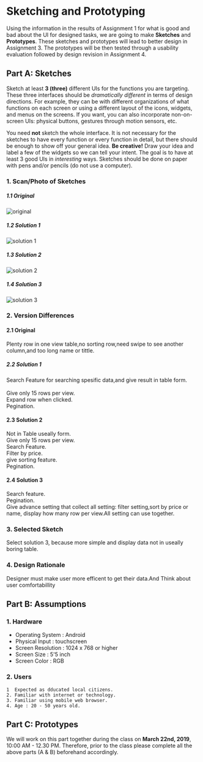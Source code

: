 # Sketching and Prototyping
Using the information in the results of Assignment 1 for what is good and bad about the UI for designed tasks, we are going to make **Sketches** and **Prototypes**. These sketches and prototypes will lead to better design in Assignment 3. The prototypes will be then tested through a usability evaluation followed by design revision in Assignment 4.

## Part A: Sketches
Sketch at least **3 (three)** different UIs for the functions you are targeting. These three interfaces should be _dramatically different_ in terms of design directions. For example, they can be with different organizations of what functions on each screen or using a different layout of the icons, widgets, and menus on the screens. If you want, you can also incorporate non-on-screen UIs: physical buttons, gestures through motion sensors, etc.

You need **not** sketch the whole interface. It is not necessary for the sketches to have every function or every function in detail, but there should be enough to show off your general idea. **Be creative!** Draw your idea and label a few of the widgets so we can tell your intent. The goal is to have at least 3 good UIs in *interesting* ways. Sketches should be done on paper with pens and/or pencils (do not use a computer).

### 1. Scan/Photo of Sketches
##### 1.1 Original
![original](Assets/problem.jpg)

##### 1.2 Solution 1
![solution 1](Assets/sol1.jpg)

##### 1.3 Solution 2
![solution 2](Assets/sol2.jpg)

##### 1.4 Solution 3
![solution 3](Assets/sol3.jpg)

### 2. Version Differences
#### 2.1 Original
Plenty row in one view table,no sorting row,need swipe to see another column,and too long name or tittle.
##### 2.2 Solution 1
Search Feature for searching spesific data,and give result
in table form.\
\
Give only 15 rows per view.\
Expand row when clicked.\
Pegination.

#### 2.3 Solution 2
Not in Table useally form.\
Give only 15 rows per view.\
Search Feature.\
Filter by price.\
give sorting feature.\
Pegination.

#### 2.4 Solution 3
Search feature.\
Pegination.\
Give advance setting that collect all setting:
filter setting,sort by price or name,
display how many row per view.All setting can 
use together.

### 3. Selected Sketch
Select solution 3, because more simple and display data
not in useally boring table.

### 4. Design Rationale
Designer must make user more efficent to get their data.And Think about user comfortabillity

## Part B: Assumptions
### 1. Hardware
- Operating System : Android
- Physical Input : touchscreen
- Screen Resolution : 1024 x 768 or higher
- Screen Size : 5'5 inch
- Screen Color : RGB

### 2. Users
```
1  Expected as dducated local citizens.
2. Familiar with internet or technology.
3. Familiar using mobile web browser.
4. Age : 20 - 50 years old.
```

## Part C: Prototypes
We will work on this part together during the class on **March 22nd, 2019**, 10:00 AM - 12.30 PM. Therefore, prior to the class please complete all the above parts (A & B) beforehand accordingly.

